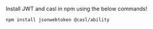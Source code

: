 Install JWT and casl in npm using the below commands!
```
npm install jsonwebtoken @casl/ability
```
